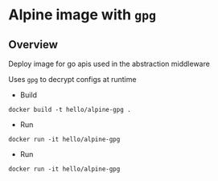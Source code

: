 # Alpine image with `gpg`

## Overview
Deploy image for go apis used in the abstraction middleware

Uses `gpg` to decrypt configs at runtime

- Build
```shell
docker build -t hello/alpine-gpg .
```

- Run
```shell
docker run -it hello/alpine-gpg
```

- Run
```shell
docker run -it hello/alpine-gpg
```
